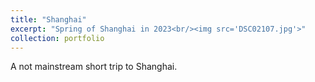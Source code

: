 ```yaml
---
title: "Shanghai"
excerpt: "Spring of Shanghai in 2023<br/><img src='DSC02107.jpg'>"
collection: portfolio
---
```


A not mainstream short trip to Shanghai.

<!-- ![1](/images/DSC01893.jpg)

![2](/images/DSC01965.jpg)

![3](/images/DSC01981.jpg)

![4](/images/DSC01997.jpg)

![5](/images/DSC02071.jpg)

![6](/images/DSC02093.jpg) -->
